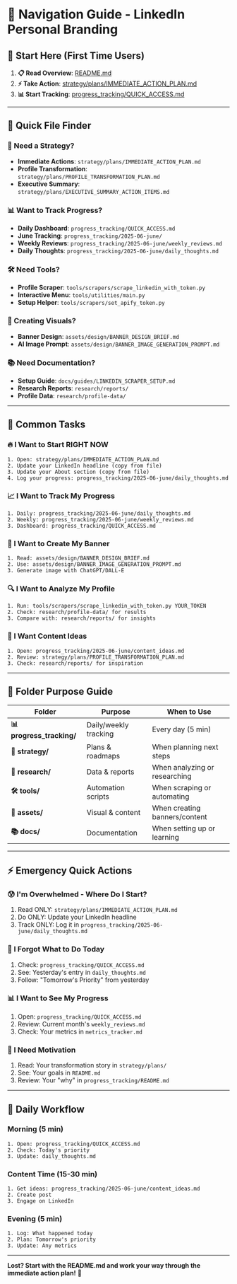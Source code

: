 # 🧭 Navigation Guide - LinkedIn Personal Branding

## 🚀 **Start Here** (First Time Users)

1. **📋 Read Overview**: [README.md](README.md)
2. **⚡ Take Action**: [strategy/plans/IMMEDIATE_ACTION_PLAN.md](strategy/plans/IMMEDIATE_ACTION_PLAN.md)
3. **📊 Start Tracking**: [progress_tracking/QUICK_ACCESS.md](progress_tracking/QUICK_ACCESS.md)

---

## 📁 **Quick File Finder**

### **🎯 Need a Strategy?**
- **Immediate Actions**: `strategy/plans/IMMEDIATE_ACTION_PLAN.md`
- **Profile Transformation**: `strategy/plans/PROFILE_TRANSFORMATION_PLAN.md`
- **Executive Summary**: `strategy/plans/EXECUTIVE_SUMMARY_ACTION_ITEMS.md`

### **📊 Want to Track Progress?**
- **Daily Dashboard**: `progress_tracking/QUICK_ACCESS.md`
- **June Tracking**: `progress_tracking/2025-06-june/`
- **Weekly Reviews**: `progress_tracking/2025-06-june/weekly_reviews.md`
- **Daily Thoughts**: `progress_tracking/2025-06-june/daily_thoughts.md`

### **🛠️ Need Tools?**
- **Profile Scraper**: `tools/scrapers/scrape_linkedin_with_token.py`
- **Interactive Menu**: `tools/utilities/main.py`
- **Setup Helper**: `tools/scrapers/set_apify_token.py`

### **🎨 Creating Visuals?**
- **Banner Design**: `assets/design/BANNER_DESIGN_BRIEF.md`
- **AI Image Prompt**: `assets/design/BANNER_IMAGE_GENERATION_PROMPT.md`

### **📚 Need Documentation?**
- **Setup Guide**: `docs/guides/LINKEDIN_SCRAPER_SETUP.md`
- **Research Reports**: `research/reports/`
- **Profile Data**: `research/profile-data/`

---

## 🎯 **Common Tasks**

### **🔥 I Want to Start RIGHT NOW**
```
1. Open: strategy/plans/IMMEDIATE_ACTION_PLAN.md
2. Update your LinkedIn headline (copy from file)
3. Update your About section (copy from file)
4. Log your progress: progress_tracking/2025-06-june/daily_thoughts.md
```

### **📈 I Want to Track My Progress**
```
1. Daily: progress_tracking/2025-06-june/daily_thoughts.md
2. Weekly: progress_tracking/2025-06-june/weekly_reviews.md
3. Dashboard: progress_tracking/QUICK_ACCESS.md
```

### **🎨 I Want to Create My Banner**
```
1. Read: assets/design/BANNER_DESIGN_BRIEF.md
2. Use: assets/design/BANNER_IMAGE_GENERATION_PROMPT.md
3. Generate image with ChatGPT/DALL-E
```

### **🔍 I Want to Analyze My Profile**
```
1. Run: tools/scrapers/scrape_linkedin_with_token.py YOUR_TOKEN
2. Check: research/profile-data/ for results
3. Compare with: research/reports/ for insights
```

### **📝 I Want Content Ideas**
```
1. Open: progress_tracking/2025-06-june/content_ideas.md
2. Review: strategy/plans/PROFILE_TRANSFORMATION_PLAN.md
3. Check: research/reports/ for inspiration
```

---

## 📂 **Folder Purpose Guide**

| Folder | Purpose | When to Use |
|--------|---------|-------------|
| **📊 progress_tracking/** | Daily/weekly tracking | Every day (5 min) |
| **🎯 strategy/** | Plans & roadmaps | When planning next steps |
| **🔬 research/** | Data & reports | When analyzing or researching |
| **🛠️ tools/** | Automation scripts | When scraping or automating |
| **🎨 assets/** | Visual & content | When creating banners/content |
| **📚 docs/** | Documentation | When setting up or learning |

---

## ⚡ **Emergency Quick Actions**

### **😰 I'm Overwhelmed - Where Do I Start?**
1. Read ONLY: `strategy/plans/IMMEDIATE_ACTION_PLAN.md`
2. Do ONLY: Update your LinkedIn headline
3. Track ONLY: Log it in `progress_tracking/2025-06-june/daily_thoughts.md`

### **🤔 I Forgot What to Do Today**
1. Check: `progress_tracking/QUICK_ACCESS.md`
2. See: Yesterday's entry in `daily_thoughts.md`
3. Follow: "Tomorrow's Priority" from yesterday

### **📊 I Want to See My Progress**
1. Open: `progress_tracking/QUICK_ACCESS.md`
2. Review: Current month's `weekly_reviews.md`
3. Check: Your metrics in `metrics_tracker.md`

### **🎯 I Need Motivation**
1. Read: Your transformation story in `strategy/plans/`
2. See: Your goals in `README.md`
3. Review: Your "why" in `progress_tracking/README.md`

---

## 🔄 **Daily Workflow**

### **Morning (5 min)**
```
1. Open: progress_tracking/QUICK_ACCESS.md
2. Check: Today's priority
3. Update: daily_thoughts.md
```

### **Content Time (15-30 min)**
```
1. Get ideas: progress_tracking/2025-06-june/content_ideas.md
2. Create post
3. Engage on LinkedIn
```

### **Evening (5 min)**
```
1. Log: What happened today
2. Plan: Tomorrow's priority
3. Update: Any metrics
```

---

**Lost? Start with the README.md and work your way through the immediate action plan!** 🚀